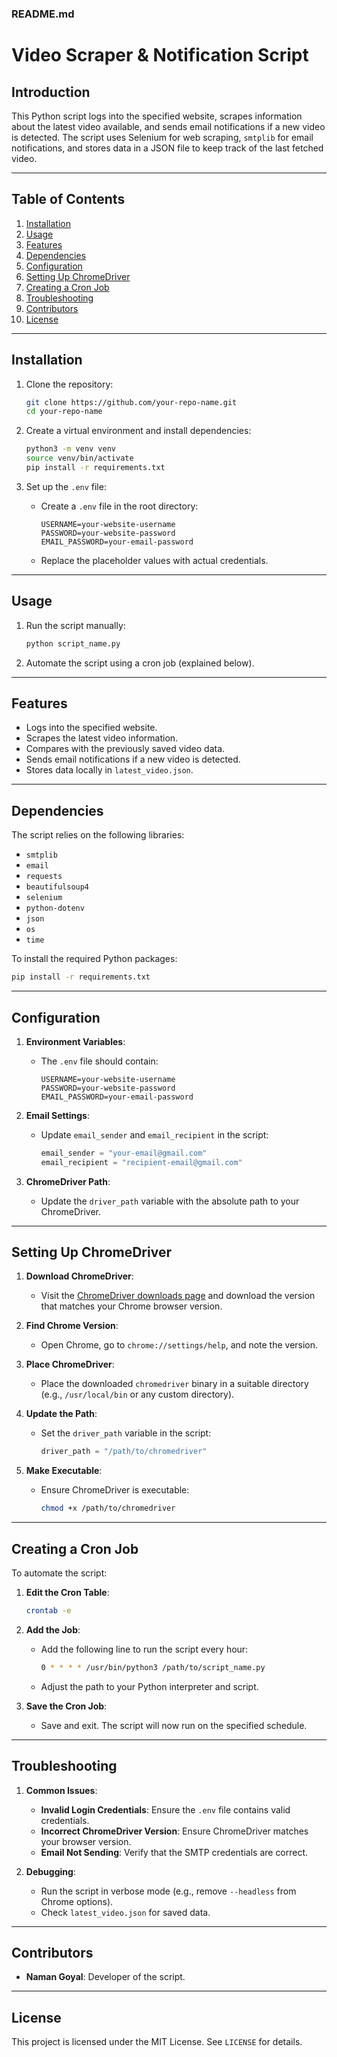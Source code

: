 ### README.md

# Video Scraper & Notification Script

## Introduction

This Python script logs into the specified website, scrapes information about the latest video available, and sends email notifications if a new video is detected. The script uses Selenium for web scraping, `smtplib` for email notifications, and stores data in a JSON file to keep track of the last fetched video.

---

## Table of Contents

1. [Installation](#installation)
2. [Usage](#usage)
3. [Features](#features)
4. [Dependencies](#dependencies)
5. [Configuration](#configuration)
6. [Setting Up ChromeDriver](#setting-up-chromedriver)
7. [Creating a Cron Job](#creating-a-cron-job)
8. [Troubleshooting](#troubleshooting)
9. [Contributors](#contributors)
10. [License](#license)

---

## Installation

1. Clone the repository:
   ```bash
   git clone https://github.com/your-repo-name.git
   cd your-repo-name
   ```

2. Create a virtual environment and install dependencies:
   ```bash
   python3 -m venv venv
   source venv/bin/activate
   pip install -r requirements.txt
   ```

3. Set up the `.env` file:
   - Create a `.env` file in the root directory:
     ```plaintext
     USERNAME=your-website-username
     PASSWORD=your-website-password
     EMAIL_PASSWORD=your-email-password
     ```
   - Replace the placeholder values with actual credentials.

---

## Usage

1. Run the script manually:
   ```bash
   python script_name.py
   ```

2. Automate the script using a cron job (explained below).

---

## Features

- Logs into the specified website.
- Scrapes the latest video information.
- Compares with the previously saved video data.
- Sends email notifications if a new video is detected.
- Stores data locally in `latest_video.json`.

---

## Dependencies

The script relies on the following libraries:

- `smtplib`
- `email`
- `requests`
- `beautifulsoup4`
- `selenium`
- `python-dotenv`
- `json`
- `os`
- `time`

To install the required Python packages:
```bash
pip install -r requirements.txt
```

---

## Configuration

1. **Environment Variables**:
   - The `.env` file should contain:
     ```plaintext
     USERNAME=your-website-username
     PASSWORD=your-website-password
     EMAIL_PASSWORD=your-email-password
     ```

2. **Email Settings**:
   - Update `email_sender` and `email_recipient` in the script:
     ```python
     email_sender = "your-email@gmail.com"
     email_recipient = "recipient-email@gmail.com"
     ```

3. **ChromeDriver Path**:
   - Update the `driver_path` variable with the absolute path to your ChromeDriver.

---

## Setting Up ChromeDriver

1. **Download ChromeDriver**:
   - Visit the [ChromeDriver downloads page](https://sites.google.com/chromium.org/driver/) and download the version that matches your Chrome browser version.

2. **Find Chrome Version**:
   - Open Chrome, go to `chrome://settings/help`, and note the version.

3. **Place ChromeDriver**:
   - Place the downloaded `chromedriver` binary in a suitable directory (e.g., `/usr/local/bin` or any custom directory).

4. **Update the Path**:
   - Set the `driver_path` variable in the script:
     ```python
     driver_path = "/path/to/chromedriver"
     ```

5. **Make Executable**:
   - Ensure ChromeDriver is executable:
     ```bash
     chmod +x /path/to/chromedriver
     ```

---

## Creating a Cron Job

To automate the script:

1. **Edit the Cron Table**:
   ```bash
   crontab -e
   ```

2. **Add the Job**:
   - Add the following line to run the script every hour:
     ```bash
     0 * * * * /usr/bin/python3 /path/to/script_name.py
     ```
   - Adjust the path to your Python interpreter and script.

3. **Save the Cron Job**:
   - Save and exit. The script will now run on the specified schedule.

---

## Troubleshooting

1. **Common Issues**:
   - **Invalid Login Credentials**: Ensure the `.env` file contains valid credentials.
   - **Incorrect ChromeDriver Version**: Ensure ChromeDriver matches your browser version.
   - **Email Not Sending**: Verify that the SMTP credentials are correct.

2. **Debugging**:
   - Run the script in verbose mode (e.g., remove `--headless` from Chrome options).
   - Check `latest_video.json` for saved data.

---

## Contributors

- **Naman Goyal**: Developer of the script.

---

## License

This project is licensed under the MIT License. See `LICENSE` for details.
